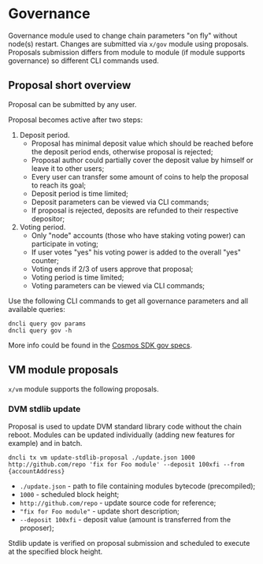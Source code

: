 # Governance

Governance module used to change chain parameters "on fly" without node(s) restart.
Changes are submitted via `x/gov` module using proposals.
Proposals submission differs from module to module (if module supports governance) so different CLI commands used.

## Proposal short overview

Proposal can be submitted by any user.

Proposal becomes active after two steps:
1. Deposit period.
    * Proposal has minimal deposit value which should be reached before the deposit period ends, otherwise proposal is rejected;
    * Proposal author could partially cover the deposit value by himself or leave it to other users;
    * Every user can transfer some amount of coins to help the proposal to reach its goal;
    * Deposit period is time limited;
    * Deposit parameters can be viewed via CLI commands;
    * If proposal is rejected, deposits are refunded to their respective depositor; 
2. Voting period.
    * Only "node" accounts (those who have staking voting power) can participate in voting;
    * If user votes "yes" his voting power is added to the overall "yes" counter;
    * Voting ends if 2/3 of users approve that proposal; 
    * Voting period is time limited;
    * Voting parameters can be viewed via CLI commands;

Use the following CLI commands to get all governance parameters and all available queries:

    dncli query gov params
    dncli query gov -h
    
More info could be found in the [Cosmos SDK gov specs](https://github.com/cosmos/cosmos-sdk/blob/master/x/gov/spec/README.md).

## VM module proposals

`x/vm` module supports the following proposals.

### DVM stdlib update

Proposal is used to update DVM standard library code without the chain reboot.
Modules can be updated individually (adding new features for example) and in batch.

    dncli tx vm update-stdlib-proposal ./update.json 1000 http://github.com/repo 'fix for Foo module' --deposit 100xfi --from {accountAddress}

* `./update.json` - path to file containing modules bytecode (precompiled);
* `1000` - scheduled block height;
* `http://github.com/repo` - update source code for reference;
* `"fix for Foo module"` - update short description;
* `--deposit 100xfi` - deposit value (amount is transferred from the proposer);

Stdlib update is verified on proposal submission and scheduled to execute at the specified block height.
